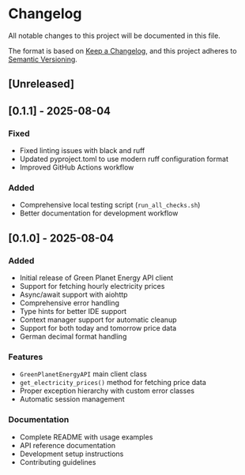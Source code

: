 # Changelog

All notable changes to this project will be documented in this file.

The format is based on [Keep a Changelog](https://keepachangelog.com/en/1.0.0/),
and this project adheres to [Semantic Versioning](https://semver.org/spec/v2.0.0.html).

## [Unreleased]

## [0.1.1] - 2025-08-04

### Fixed
- Fixed linting issues with black and ruff
- Updated pyproject.toml to use modern ruff configuration format
- Improved GitHub Actions workflow

### Added
- Comprehensive local testing script (`run_all_checks.sh`)
- Better documentation for development workflow

## [0.1.0] - 2025-08-04

### Added
- Initial release of Green Planet Energy API client
- Support for fetching hourly electricity prices
- Async/await support with aiohttp
- Comprehensive error handling
- Type hints for better IDE support
- Context manager support for automatic cleanup
- Support for both today and tomorrow price data
- German decimal format handling

### Features
- `GreenPlanetEnergyAPI` main client class
- `get_electricity_prices()` method for fetching price data
- Proper exception hierarchy with custom error classes
- Automatic session management

### Documentation
- Complete README with usage examples
- API reference documentation
- Development setup instructions
- Contributing guidelines
